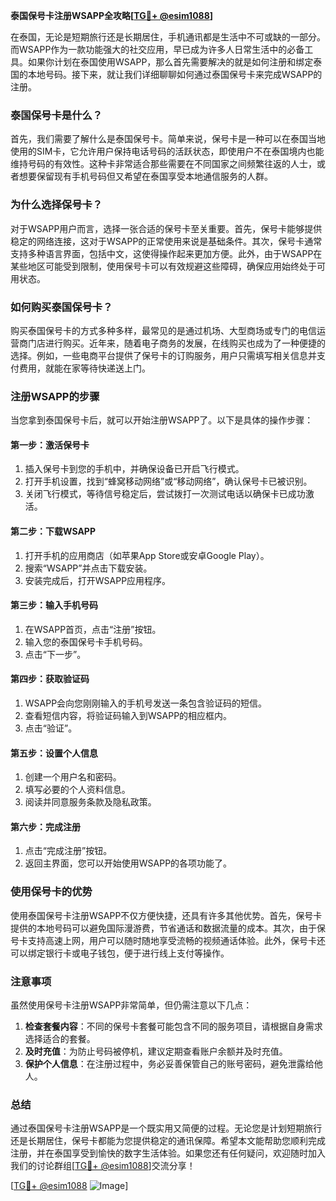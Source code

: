 **泰国保号卡注册WSAPP全攻略[[TG💪+ @esim1088](https://t.me/s/esim1088)]**

在泰国，无论是短期旅行还是长期居住，手机通讯都是生活中不可或缺的一部分。而WSAPP作为一款功能强大的社交应用，早已成为许多人日常生活中的必备工具。如果你计划在泰国使用WSAPP，那么首先需要解决的就是如何注册和绑定泰国的本地号码。接下来，就让我们详细聊聊如何通过泰国保号卡来完成WSAPP的注册。

### 泰国保号卡是什么？

首先，我们需要了解什么是泰国保号卡。简单来说，保号卡是一种可以在泰国当地使用的SIM卡，它允许用户保持电话号码的活跃状态，即使用户不在泰国境内也能维持号码的有效性。这种卡非常适合那些需要在不同国家之间频繁往返的人士，或者想要保留现有手机号码但又希望在泰国享受本地通信服务的人群。

### 为什么选择保号卡？

对于WSAPP用户而言，选择一张合适的保号卡至关重要。首先，保号卡能够提供稳定的网络连接，这对于WSAPP的正常使用来说是基础条件。其次，保号卡通常支持多种语言界面，包括中文，这使得操作起来更加方便。此外，由于WSAPP在某些地区可能受到限制，使用保号卡可以有效规避这些障碍，确保应用始终处于可用状态。

### 如何购买泰国保号卡？

购买泰国保号卡的方式多种多样，最常见的是通过机场、大型商场或专门的电信运营商门店进行购买。近年来，随着电子商务的发展，在线购买也成为了一种便捷的选择。例如，一些电商平台提供了保号卡的订购服务，用户只需填写相关信息并支付费用，就能在家等待快递送上门。

### 注册WSAPP的步骤

当您拿到泰国保号卡后，就可以开始注册WSAPP了。以下是具体的操作步骤：

#### 第一步：激活保号卡
1. 插入保号卡到您的手机中，并确保设备已开启飞行模式。
2. 打开手机设置，找到“蜂窝移动网络”或“移动网络”，确认保号卡已被识别。
3. 关闭飞行模式，等待信号稳定后，尝试拨打一次测试电话以确保卡已成功激活。

#### 第二步：下载WSAPP
1. 打开手机的应用商店（如苹果App Store或安卓Google Play）。
2. 搜索“WSAPP”并点击下载安装。
3. 安装完成后，打开WSAPP应用程序。

#### 第三步：输入手机号码
1. 在WSAPP首页，点击“注册”按钮。
2. 输入您的泰国保号卡手机号码。
3. 点击“下一步”。

#### 第四步：获取验证码
1. WSAPP会向您刚刚输入的手机号发送一条包含验证码的短信。
2. 查看短信内容，将验证码输入到WSAPP的相应框内。
3. 点击“验证”。

#### 第五步：设置个人信息
1. 创建一个用户名和密码。
2. 填写必要的个人资料信息。
3. 阅读并同意服务条款及隐私政策。

#### 第六步：完成注册
1. 点击“完成注册”按钮。
2. 返回主界面，您可以开始使用WSAPP的各项功能了。

### 使用保号卡的优势

使用泰国保号卡注册WSAPP不仅方便快捷，还具有许多其他优势。首先，保号卡提供的本地号码可以避免国际漫游费，节省通话和数据流量的成本。其次，由于保号卡支持高速上网，用户可以随时随地享受流畅的视频通话体验。此外，保号卡还可以绑定银行卡或电子钱包，便于进行线上支付等操作。

### 注意事项

虽然使用保号卡注册WSAPP非常简单，但仍需注意以下几点：
1. **检查套餐内容**：不同的保号卡套餐可能包含不同的服务项目，请根据自身需求选择适合的套餐。
2. **及时充值**：为防止号码被停机，建议定期查看账户余额并及时充值。
3. **保护个人信息**：在注册过程中，务必妥善保管自己的账号密码，避免泄露给他人。

### 总结

通过泰国保号卡注册WSAPP是一个既实用又简便的过程。无论您是计划短期旅行还是长期居住，保号卡都能为您提供稳定的通讯保障。希望本文能帮助您顺利完成注册，并在泰国享受到愉快的数字生活体验。如果您还有任何疑问，欢迎随时加入我们的讨论群组[[TG💪+ @esim1088](https://t.me/s/esim1088)]交流分享！

[[TG💪+ @esim1088](https://t.me/s/esim1088) ![Image](https://i.postimg.cc/4NQfJmqS/Snipaste-2025-05-13-00-14-12.png)]